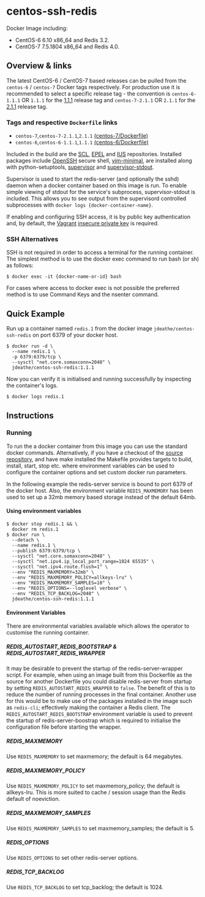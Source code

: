centos-ssh-redis
====================

Docker Image including:

- CentOS-6 6.10 x86_64 and Redis 3.2.
- CentOS-7 7.5.1804 x86_64 and Redis 4.0.

## Overview & links

The latest CentOS-6 / CentOS-7 based releases can be pulled from the `centos-6` / `centos-7` Docker tags respectively. For production use it is recommended to select a specific release tag - the convention is `centos-6-1.1.1` OR `1.1.1` for the [1.1.1](https://github.com/jdeathe/centos-ssh-redis/tree/1.1.1) release tag and `centos-7-2.1.1` OR `2.1.1` for the [2.1.1](https://github.com/jdeathe/centos-ssh-redis/tree/2.1.1) release tag.

### Tags and respective `Dockerfile` links

- `centos-7`,`centos-7-2.1.1`,`2.1.1` [(centos-7/Dockerfile)](https://github.com/jdeathe/centos-ssh-redis/blob/centos-7/Dockerfile)
- `centos-6`,`centos-6-1.1.1`,`1.1.1` [(centos-6/Dockerfile)](https://github.com/jdeathe/centos-ssh-redis/blob/centos-6/Dockerfile)

Included in the build are the [SCL](https://www.softwarecollections.org/), [EPEL](http://fedoraproject.org/wiki/EPEL) and [IUS](https://ius.io) repositories. Installed packages include [OpenSSH](http://www.openssh.com/portable.html) secure shell, [vim-minimal](http://www.vim.org/), are installed along with python-setuptools, [supervisor](http://supervisord.org/) and [supervisor-stdout](https://github.com/coderanger/supervisor-stdout).

Supervisor is used to start the redis-server (and optionally the sshd) daemon when a docker container based on this image is run. To enable simple viewing of stdout for the service's subprocess, supervisor-stdout is included. This allows you to see output from the supervisord controlled subprocesses with `docker logs {docker-container-name}`.

If enabling and configuring SSH access, it is by public key authentication and, by default, the [Vagrant](http://www.vagrantup.com/) [insecure private key](https://github.com/mitchellh/vagrant/blob/master/keys/vagrant) is required.

### SSH Alternatives

SSH is not required in order to access a terminal for the running container. The simplest method is to use the docker exec command to run bash (or sh) as follows: 

```
$ docker exec -it {docker-name-or-id} bash
```

For cases where access to docker exec is not possible the preferred method is to use Command Keys and the nsenter command.

## Quick Example

Run up a container named `redis.1` from the docker image `jdeathe/centos-ssh-redis` on port 6379 of your docker host.

```
$ docker run -d \
  --name redis.1 \
  -p 6379:6379/tcp \
  --sysctl "net.core.somaxconn=2048" \
  jdeathe/centos-ssh-redis:1.1.1
```

Now you can verify it is initialised and running successfully by inspecting the container's logs.

```
$ docker logs redis.1
```

## Instructions

### Running

To run the a docker container from this image you can use the standard docker commands. Alternatively, if you have a checkout of the [source repository](https://github.com/jdeathe/centos-ssh-redis), and have make installed the Makefile provides targets to build, install, start, stop etc. where environment variables can be used to configure the container options and set custom docker run parameters.

In the following example the redis-server service is bound to port 6379 of the docker host. Also, the environment variable `REDIS_MAXMEMORY` has been used to set up a 32mb memory based storage instead of the default 64mb.

#### Using environment variables

```
$ docker stop redis.1 && \
  docker rm redis.1
$ docker run \
  --detach \
  --name redis.1 \
  --publish 6379:6379/tcp \
  --sysctl "net.core.somaxconn=2048" \
  --sysctl "net.ipv4.ip_local_port_range=1024 65535" \
  --sysctl "net.ipv4.route.flush=1" \
  --env "REDIS_MAXMEMORY=32mb" \
  --env "REDIS_MAXMEMORY_POLICY=allkeys-lru" \
  --env "REDIS_MAXMEMORY_SAMPLES=10" \
  --env "REDIS_OPTIONS=--loglevel verbose" \
  --env "REDIS_TCP_BACKLOG=2048" \
  jdeathe/centos-ssh-redis:1.1.1
```

#### Environment Variables

There are environmental variables available which allows the operator to customise the running container.

##### REDIS_AUTOSTART_REDIS_BOOTSTRAP & REDIS_AUTOSTART_REDIS_WRAPPER

It may be desirable to prevent the startup of the redis-server-wrapper script. For example, when using an image built from this Dockerfile as the source for another Dockerfile you could disable redis-server from startup by setting `REDIS_AUTOSTART_REDIS_WRAPPER` to `false`. The benefit of this is to reduce the number of running processes in the final container. Another use for this would be to make use of the packages installed in the image such as `redis-cli`; effectively making the container a Redis client. The `REDIS_AUTOSTART_REDIS_BOOTSTRAP` environment variable is used to prevent the startup of redis-server-boostrap which is required to initialise the configuration file before starting the wrapper.

##### REDIS_MAXMEMORY

Use `REDIS_MAXMEMORY` to set maxmemory; the default is 64 megabytes.

##### REDIS_MAXMEMORY_POLICY

Use `REDIS_MAXMEMORY_POLICY` to set maxmemory_policy; the default is allkeys-lru. This is more suited to cache / session usage than the Redis default of noeviction.


##### REDIS_MAXMEMORY_SAMPLES

Use `REDIS_MAXMEMORY_SAMPLES` to set maxmemory_samples; the default is 5.

##### REDIS_OPTIONS

Use `REDIS_OPTIONS` to set other redis-server options.

##### REDIS_TCP_BACKLOG

Use `REDIS_TCP_BACKLOG` to set tcp_backlog; the default is 1024.
